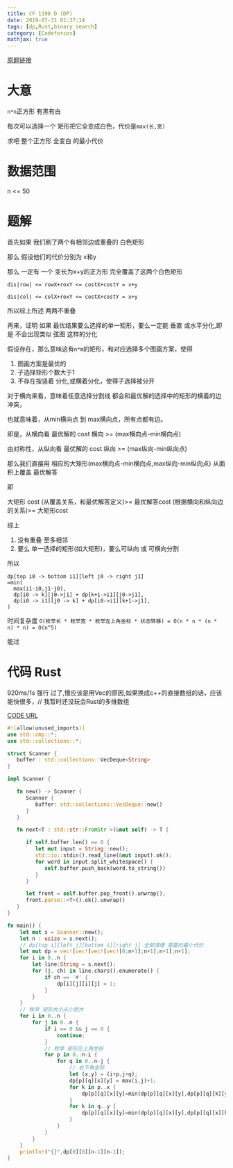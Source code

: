 ```yaml
---
title: CF 1198 D (DP)
date: 2019-07-31 01:37:14
tags: [dp,Rust,binary search]
category: [Codeforces]
mathjax: true
---
```


[原题链接](https://codeforces.com/contest/1198/problem/D)

# 大意

`n*n`正方形 有黑有白

每次可以选择一个 矩形把它全变成白色，代价是`max(长,宽)`

求吧 整个正方形  全变白 的最小代价

# 数据范围

n <= 50

# 题解

首先如果 我们刷了两个有相邻边或重叠的 白色矩形

那么 假设他们的代价分别为 x和y

那么 一定有 一个 变长为x+y的正方形 完全覆盖了这两个白色矩形

`dis|row| <= rowX+roxY <= costX+costY = x+y`

`dis|col| <= colX+roxY <= costX+costY = x+y`

所以综上所述 两两不重叠

再来，证明 如果 最优结果要么选择的单一矩形，要么一定能 垂直 或水平分化,即是 不会出现类似 弦图 这样的分化

假设存在，那么意味这有`n*m`的矩形，和对应选择多个图画方案，使得

1. 图画方案是最优的
2. 子选择矩形个数大于1
3. 不存在按竖着 分化,或横着分化，使得子选择被分开

对于横向来看，意味着任意选择分割线 都会和最优解的选择中的矩形的横着的边冲突，

也就意味着，从min横向点 到 max横向点，所有点都有边。

即是，从横向看 最优解的 cost 横向 >= (max横向点-min横向点)

由对称性，从纵向看 最优解的 cost 纵向 >= (max纵向-min纵向点)

那么我们直接用 相应的大矩形(max横向点-min横向点,max纵向-min纵向点) 从面积上覆盖 最优解答

即

大矩形 cost (从覆盖关系，和最优解答定义)>= 最优解答cost (根据横向和纵向边的关系)>= 大矩形cost


综上

1. 没有重叠 至多相邻
2. 要么 单一选择的矩形(如大矩形)，要么可纵向 或 可横向分割

所以

```
dp[top i0 -> bottom i1][left j0 -> right j1]
=min(
  max(i1-i0,j1-j0),
  dp[i0 -> k][j0->j1] + dp[k+1->i1][j0->j1],
  dp[i0 -> i1][j0 -> k] + dp[i0->i1][k+1->j1],
)
```

时间复杂度 `O(枚举长 * 枚举宽 * 枚举左上角坐标 * 状态转移) = O(n * n * (n * n) * n) = O(n^5)`

能过

# 代码 Rust

920ms/1s 强行 过了,慢应该是用Vec的原因,如果换成c++的直接数组的话，应该能快很多，// 我暂时还没玩会Rust的多维数组

[CODE URL](https://codeforces.com/contest/1198/submission/58082123)


```Rust
#![allow(unused_imports)]
use std::cmp::*;
use std::collections::*;

struct Scanner {
   buffer : std::collections::VecDeque<String>
}

impl Scanner {

   fn new() -> Scanner {
      Scanner {
         buffer: std::collections::VecDeque::new()
      }
   }

   fn next<T : std::str::FromStr >(&mut self) -> T {

      if self.buffer.len() == 0 {
         let mut input = String::new();
         std::io::stdin().read_line(&mut input).ok();
         for word in input.split_whitespace() {
            self.buffer.push_back(word.to_string())
         }
      }

      let front = self.buffer.pop_front().unwrap();
      front.parse::<T>().ok().unwrap()
   }
}

fn main() {
    let mut s = Scanner::new();
    let n : usize = s.next();
    // dp[top i][left j][bottom i][right j] 全部清理 需要的最小代价
    let mut dp = vec![vec![vec![vec![0;n+1];n+1];n+1];n+1];
    for i in 0..n {
        let line:String = s.next();
        for (j, ch) in line.chars().enumerate() {
            if ch == '#' {
                dp[i][j][i][j] = 1;
            }
        }
    }
    // 枚举 矩形大小从小到大
    for i in 0..n {
        for j in 0..n {
            if i == 0 && j == 0 {
                continue;
            }
            // 枚举 矩形左上角坐标
            for p in 0..n-i {
                for q in 0..n-j {
                    // 右下角坐标
                    let (x,y) = (i+p,j+q);
                    dp[p][q][x][y] = max(i,j)+1;
                    for k in p..x {
                        dp[p][q][x][y]=min(dp[p][q][x][y],dp[p][q][k][y]+dp[k+1][q][x][y]);
                    }
                    for k in q..y {
                        dp[p][q][x][y]=min(dp[p][q][x][y],dp[p][q][x][k]+dp[p][k+1][x][y]);
                    }
                }
            }
        }
    }
    println!("{}",dp[0][0][n-1][n-1]);
}
```
